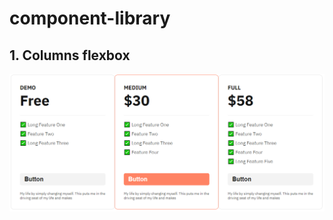 # component-library

## 1. Columns flexbox
![Columns flexbox](https://raw.githubusercontent.com/YuryFrolov/component-library/main/1.%20Columns%20Flexbox/columns-flexbox.PNG)